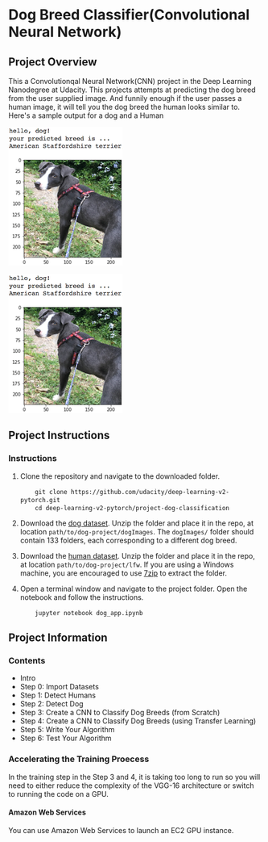 [//]: # (Image References)

[image1]: ./images/sample_dog_output.png "dog"
[image2]: ./images/sample_human_output.png "human "


# Dog Breed Classifier(Convolutional Neural Network)

## Project Overview

This a Convolutionqal Neural Network(CNN) project in the Deep Learning Nanodegree at Udacity. This projects attempts at predicting the dog breed from the user supplied image.
And funnily enough if the user passes a human image, it will tell you the dog breed the human looks similar to.
Here's a sample output for a dog and a Human

![dog][image1]

![human ][image1]

## Project Instructions

### Instructions

1. Clone the repository and navigate to the downloaded folder.
	
	```	
		git clone https://github.com/udacity/deep-learning-v2-pytorch.git
		cd deep-learning-v2-pytorch/project-dog-classification
	```
2. Download the [dog dataset](https://s3-us-west-1.amazonaws.com/udacity-aind/dog-project/dogImages.zip).  Unzip the folder and place it in the repo, at location `path/to/dog-project/dogImages`.  The `dogImages/` folder should contain 133 folders, each corresponding to a different dog breed.
3. Download the [human dataset](http://vis-www.cs.umass.edu/lfw/lfw.tgz).  Unzip the folder and place it in the repo, at location `path/to/dog-project/lfw`.  If you are using a Windows machine, you are encouraged to use [7zip](http://www.7-zip.org/) to extract the folder. 
4. Open a terminal window and navigate to the project folder. Open the notebook and follow the instructions.

	```
		jupyter notebook dog_app.ipynb
	```
  
  ## Project Information
  
  ### Contents
  
  * Intro
  * Step 0: Import Datasets
  * Step 1: Detect Humans
  * Step 2: Detect Dog
  * Step 3: Create a CNN to Classify Dog Breeds (from Scratch)
  * Step 4: Create a CNN to Classify Dog Breeds (using Transfer Learning)
  * Step 5: Write Your Algorithm
  * Step 6: Test Your Algorithm
  
  ### Accelerating the Training Proecess
  
  In the training step in the Step 3 and 4, it is taking too long to run so you will need to either reduce the complexity of the VGG-16 architecture or switch to running the code on a GPU.
  
  #### Amazon Web Services
  
  You can use Amazon Web Services to launch an EC2 GPU instance.
